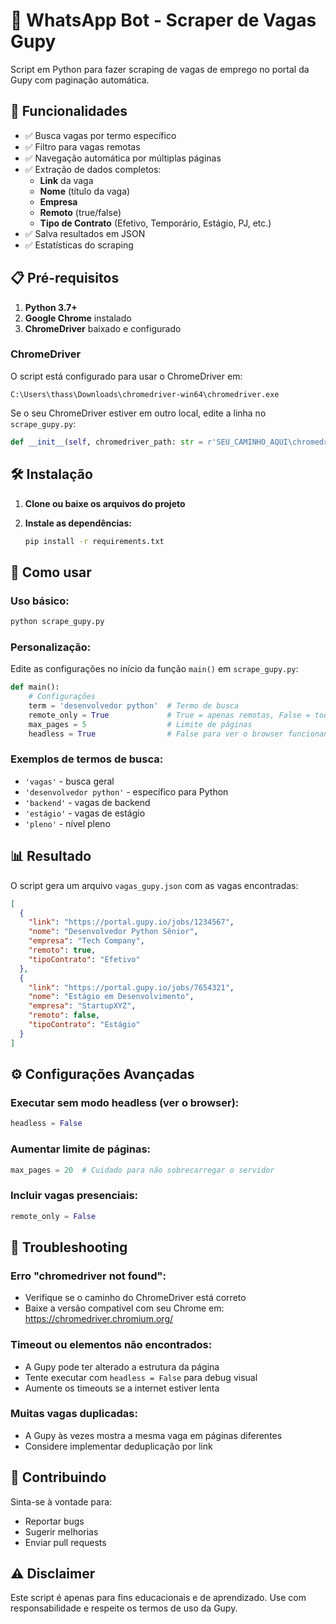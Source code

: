 # 🤖 WhatsApp Bot - Scraper de Vagas Gupy

Script em Python para fazer scraping de vagas de emprego no portal da Gupy com paginação automática.

## 🚀 Funcionalidades

- ✅ Busca vagas por termo específico
- ✅ Filtro para vagas remotas
- ✅ Navegação automática por múltiplas páginas
- ✅ Extração de dados completos:
  - **Link** da vaga
  - **Nome** (título da vaga)
  - **Empresa**
  - **Remoto** (true/false)
  - **Tipo de Contrato** (Efetivo, Temporário, Estágio, PJ, etc.)
- ✅ Salva resultados em JSON
- ✅ Estatísticas do scraping

## 📋 Pré-requisitos

1. **Python 3.7+**
2. **Google Chrome** instalado
3. **ChromeDriver** baixado e configurado

### ChromeDriver
O script está configurado para usar o ChromeDriver em:
```
C:\Users\thass\Downloads\chromedriver-win64\chromedriver.exe
```

Se o seu ChromeDriver estiver em outro local, edite a linha no `scrape_gupy.py`:
```python
def __init__(self, chromedriver_path: str = r'SEU_CAMINHO_AQUI\chromedriver.exe'):
```

## 🛠️ Instalação

1. **Clone ou baixe os arquivos do projeto**

2. **Instale as dependências:**
   ```bash
   pip install -r requirements.txt
   ```

## 🎯 Como usar

### Uso básico:
```bash
python scrape_gupy.py
```

### Personalização:
Edite as configurações no início da função `main()` em `scrape_gupy.py`:

```python
def main():
    # Configurações
    term = 'desenvolvedor python'  # Termo de busca
    remote_only = True             # True = apenas remotas, False = todas
    max_pages = 5                  # Limite de páginas
    headless = True                # False para ver o browser funcionando
```

### Exemplos de termos de busca:
- `'vagas'` - busca geral
- `'desenvolvedor python'` - específico para Python
- `'backend'` - vagas de backend
- `'estágio'` - vagas de estágio
- `'pleno'` - nível pleno

## 📊 Resultado

O script gera um arquivo `vagas_gupy.json` com as vagas encontradas:

```json
[
  {
    "link": "https://portal.gupy.io/jobs/1234567",
    "nome": "Desenvolvedor Python Sênior",
    "empresa": "Tech Company",
    "remoto": true,
    "tipoContrato": "Efetivo"
  },
  {
    "link": "https://portal.gupy.io/jobs/7654321",
    "nome": "Estágio em Desenvolvimento",
    "empresa": "StartupXYZ",
    "remoto": false,
    "tipoContrato": "Estágio"
  }
]
```

## ⚙️ Configurações Avançadas

### Executar sem modo headless (ver o browser):
```python
headless = False
```

### Aumentar limite de páginas:
```python
max_pages = 20  # Cuidado para não sobrecarregar o servidor
```

### Incluir vagas presenciais:
```python
remote_only = False
```

## 🔧 Troubleshooting

### Erro "chromedriver not found":
- Verifique se o caminho do ChromeDriver está correto
- Baixe a versão compatível com seu Chrome em: https://chromedriver.chromium.org/

### Timeout ou elementos não encontrados:
- A Gupy pode ter alterado a estrutura da página
- Tente executar com `headless = False` para debug visual
- Aumente os timeouts se a internet estiver lenta

### Muitas vagas duplicadas:
- A Gupy às vezes mostra a mesma vaga em páginas diferentes
- Considere implementar deduplicação por link

## 🤝 Contribuindo

Sinta-se à vontade para:
- Reportar bugs
- Sugerir melhorias
- Enviar pull requests

## ⚠️ Disclaimer

Este script é apenas para fins educacionais e de aprendizado. Use com responsabilidade e respeite os termos de uso da Gupy.
